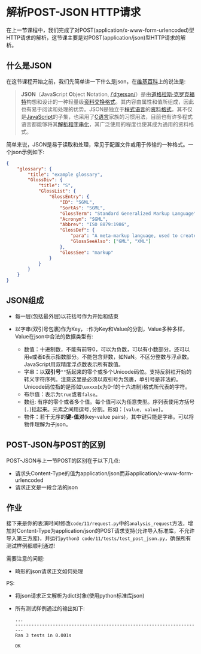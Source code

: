 # 解析POST-JSON HTTP请求

在上一节课程中，我们完成了对POST(application/x-www-form-urlencoded)型HTTP请求的解析，这节课主要是对POST(application/json)型HTTP请求的解析。



## 什么是JSON

在这节课程开始之前，我们先简单讲一下什么是json，在[维基百科](https://zh.m.wikipedia.org/zh-hans/JSON)上的说法是:

> **JSON**（**J**ava**S**cript **O**bject **N**otation, [/ˈdʒeɪsən/](https://zh.m.wikipedia.org/wiki/Help:英語國際音標)）是由[道格拉斯·克罗克福特](https://zh.m.wikipedia.org/wiki/道格拉斯·克羅克福特)构想和设计的一种轻量级[资料交换格式](https://zh.m.wikipedia.org/wiki/数据交换)。其内容由属性和值所组成，因此也有易于阅读和处理的优势。JSON是独立于[程式语言](https://zh.m.wikipedia.org/wiki/程式語言)的[资料格式](https://zh.m.wikipedia.org/wiki/文本文件)，其不仅是[JavaScript](https://zh.m.wikipedia.org/wiki/JavaScript)的子集，也采用了[C语言](https://zh.m.wikipedia.org/wiki/C語言)家族的习惯用法，目前也有许多程式语言都能够将其[解析和字串化](https://zh.m.wikipedia.org/wiki/语法分析器)，其广泛使用的程度也使其成为通用的资料格式。

简单来说，JSON是易于读取和处理，常见于配置文件或用于传输的一种格式。一个json示例如下:

```json
{
    "glossary": {
        "title": "example glossary",
		"GlossDiv": {
            "title": "S",
			"GlossList": {
                "GlossEntry": {
                    "ID": "SGML",
					"SortAs": "SGML",
					"GlossTerm": "Standard Generalized Markup Language",
					"Acronym": "SGML",
					"Abbrev": "ISO 8879:1986",
					"GlossDef": {
                        "para": "A meta-markup language, used to create markup languages such as DocBook.",
						"GlossSeeAlso": ["GML", "XML"]
                    },
					"GlossSee": "markup"
                }
            }
        }
    }
}
```

## JSON组成

- 每一层(包括最外层)以花括号作为开始和结束

- 以字串(双引号包裹)作为Key，`:`作为Key和Value的分割，Value多种多样，Value在json中合法的数据类型有:

  - 数值：十进制数，不能有前导0，可以为负数，可以有小数部分。还可以用`e`或者`E`表示指数部分。不能包含非数，如NaN。不区分整数与浮点数。JavaScript用双精度浮点数表示所有数值。
  - 字串：以**双引号**`""`括起来的零个或多个Unicode码位。支持反斜杠开始的转义字符序列。注意这里是必须以双引号为包裹，单引号是非法的。Unicode码位指的是形如`\uxxxx`(x为0-f的十六进制)格式所代表的字符。
  - 布尔值：表示为`true`或者`false`。
  - 数组: 有序的零个或者多个值。每个值可以为任意类型。序列表使用方括号`[，]`括起来。元素之间用逗号`,`分割。形如：`[value, value]`。
  - 物件：若干无序的**键-值对**(key-value pairs)，其中键只能是字串。可以将物件理解为子json。

  



## POST-JSON与POST的区别

POST-JSON与上一节POST的区别在于以下几点:

- 请求头Content-Type的值为application/json而非application/x-www-form-urlencoded
- 请求正文是一段合法的json



## 作业

接下来是你的表演时间!修改`code/11/request.py`中的`analysis_request`方法，增加对Content-Type为application/json的POST请求支持(允许导入标准库，不允许导入第三方库)，并运行`python3 code/11/tests/test_post_json.py`，确保所有测试样例都顺利通过!

需要注意的问题:

- 畸形的json请求正文如何处理

PS:

- 将json请求正文解析为dict对象(使用python标准库json)

- 所有测试样例通过的输出如下:

  ```text
  ...
  ----------------------------------------------------------------------
  Ran 3 tests in 0.001s
  
  OK
  ```

  

